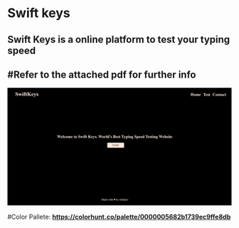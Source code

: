 # Swift keys
**Swift Keys is a online platform to test your typing speed**
---
#Refer to the attached pdf for further info
---
![alt text](image.png)

#Color Pallete: 
**https://colorhunt.co/palette/0000005682b1739ec9ffe8db**
